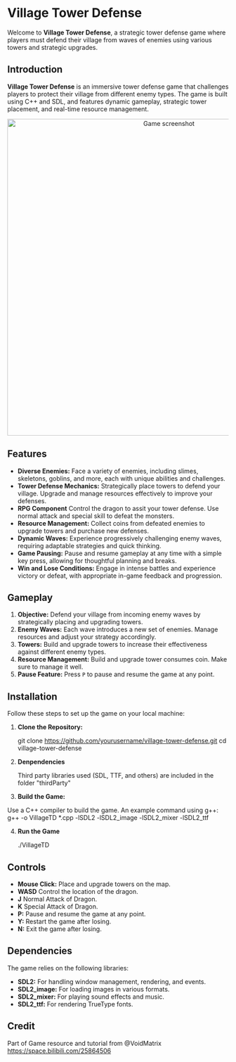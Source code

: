 # Village Tower Defense

Welcome to **Village Tower Defense**, a strategic tower defense game where players must defend their village from waves of enemies using various towers and strategic upgrades.

## Introduction

**Village Tower Defense** is an immersive tower defense game that challenges players to protect their village from different enemy types. The game is built using C++ and SDL, and features dynamic gameplay, strategic tower placement, and real-time resource management.
<p align="center">
  <img src="https://github.com/user-attachments/assets/82a3002b-77fe-44c0-8022-dfaeb7c2032d" alt="Game screenshot" width="720" />
</p>

## Features

- **Diverse Enemies:** Face a variety of enemies, including slimes, skeletons, goblins, and more, each with unique abilities and challenges.
- **Tower Defense Mechanics:** Strategically place towers to defend your village. Upgrade and manage resources effectively to improve your defenses.
- **RPG Component** Control the dragon to assit your tower defense. Use normal attack and special skill to defeat the monsters.
- **Resource Management:** Collect coins from defeated enemies to upgrade towers and purchase new defenses.
- **Dynamic Waves:** Experience progressively challenging enemy waves, requiring adaptable strategies and quick thinking.
- **Game Pausing:** Pause and resume gameplay at any time with a simple key press, allowing for thoughtful planning and breaks.
- **Win and Lose Conditions:** Engage in intense battles and experience victory or defeat, with appropriate in-game feedback and progression.

## Gameplay

1. **Objective:** Defend your village from incoming enemy waves by strategically placing and upgrading towers.
2. **Enemy Waves:** Each wave introduces a new set of enemies. Manage resources and adjust your strategy accordingly.
3. **Towers:** Build and upgrade towers to increase their effectiveness against different enemy types.
4. **Resource Management:** Build and upgrade tower consumes coin. Make sure to manage it well.
5. **Pause Feature:** Press `P` to pause and resume the game at any point.

## Installation

Follow these steps to set up the game on your local machine:

1. **Clone the Repository:**

   git clone https://github.com/yourusername/village-tower-defense.git
   cd village-tower-defense

2. **Denpendencies**

   Third party libraries used (SDL, TTF, and others) are included in the folder "thirdParty"

3. **Build the Game:**

  Use a C++ compiler to build the game. An example command using g++:
  g++ -o VillageTD *.cpp -lSDL2 -lSDL2_image -lSDL2_mixer -lSDL2_ttf

4. **Run the Game**

   ./VillageTD


## Controls

- **Mouse Click:** Place and upgrade towers on the map.
- **WASD** Control the location of the dragon.
- **J** Normal Attack of Dragon.
- **K** Special Attack of Dragon.
- **P:** Pause and resume the game at any point.
- **Y:** Restart the game after losing.
- **N:** Exit the game after losing.

## Dependencies

The game relies on the following libraries:

- **SDL2:** For handling window management, rendering, and events.
- **SDL2_image:** For loading images in various formats.
- **SDL2_mixer:** For playing sound effects and music.
- **SDL2_ttf:** For rendering TrueType fonts.

## Credit

Part of Game resource and tutorial from @VoidMatrix 
https://space.bilibili.com/25864506


